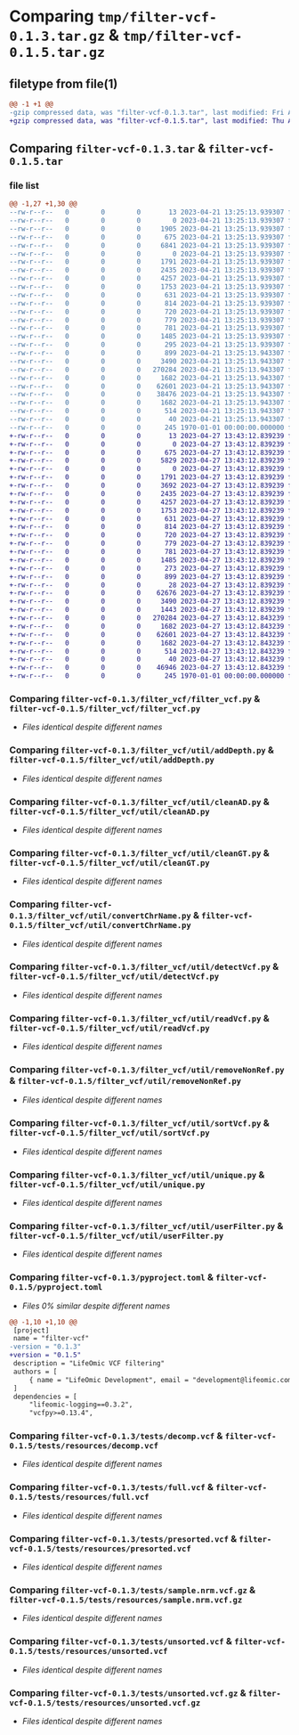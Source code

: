 # Comparing `tmp/filter-vcf-0.1.3.tar.gz` & `tmp/filter-vcf-0.1.5.tar.gz`

## filetype from file(1)

```diff
@@ -1 +1 @@
-gzip compressed data, was "filter-vcf-0.1.3.tar", last modified: Fri Apr 21 13:27:29 2023, max compression
+gzip compressed data, was "filter-vcf-0.1.5.tar", last modified: Thu Apr 27 13:45:51 2023, max compression
```

## Comparing `filter-vcf-0.1.3.tar` & `filter-vcf-0.1.5.tar`

### file list

```diff
@@ -1,27 +1,30 @@
--rw-r--r--   0        0        0       13 2023-04-21 13:25:13.939307 filter-vcf-0.1.3/PYPI.md
--rw-r--r--   0        0        0        0 2023-04-21 13:25:13.939307 filter-vcf-0.1.3/filter_vcf/__init__.py
--rw-r--r--   0        0        0     1905 2023-04-21 13:25:13.939307 filter-vcf-0.1.3/filter_vcf/config.py
--rw-r--r--   0        0        0      675 2023-04-21 13:25:13.939307 filter-vcf-0.1.3/filter_vcf/filter_vcf.py
--rw-r--r--   0        0        0     6841 2023-04-21 13:25:13.939307 filter-vcf-0.1.3/filter_vcf/process.py
--rw-r--r--   0        0        0        0 2023-04-21 13:25:13.939307 filter-vcf-0.1.3/filter_vcf/util/__init__.py
--rw-r--r--   0        0        0     1791 2023-04-21 13:25:13.939307 filter-vcf-0.1.3/filter_vcf/util/addDepth.py
--rw-r--r--   0        0        0     2435 2023-04-21 13:25:13.939307 filter-vcf-0.1.3/filter_vcf/util/cleanAD.py
--rw-r--r--   0        0        0     4257 2023-04-21 13:25:13.939307 filter-vcf-0.1.3/filter_vcf/util/cleanGT.py
--rw-r--r--   0        0        0     1753 2023-04-21 13:25:13.939307 filter-vcf-0.1.3/filter_vcf/util/convertChrName.py
--rw-r--r--   0        0        0      631 2023-04-21 13:25:13.939307 filter-vcf-0.1.3/filter_vcf/util/detectVcf.py
--rw-r--r--   0        0        0      814 2023-04-21 13:25:13.939307 filter-vcf-0.1.3/filter_vcf/util/readVcf.py
--rw-r--r--   0        0        0      720 2023-04-21 13:25:13.939307 filter-vcf-0.1.3/filter_vcf/util/removeNonRef.py
--rw-r--r--   0        0        0      779 2023-04-21 13:25:13.939307 filter-vcf-0.1.3/filter_vcf/util/sortVcf.py
--rw-r--r--   0        0        0      781 2023-04-21 13:25:13.939307 filter-vcf-0.1.3/filter_vcf/util/unique.py
--rw-r--r--   0        0        0     1485 2023-04-21 13:25:13.939307 filter-vcf-0.1.3/filter_vcf/util/userFilter.py
--rw-r--r--   0        0        0      295 2023-04-21 13:25:13.939307 filter-vcf-0.1.3/filter_vcf/util/writeVcf.py
--rw-r--r--   0        0        0      899 2023-04-21 13:25:13.943307 filter-vcf-0.1.3/pyproject.toml
--rw-r--r--   0        0        0     3490 2023-04-21 13:25:13.943307 filter-vcf-0.1.3/tests/decomp.vcf
--rw-r--r--   0        0        0   270284 2023-04-21 13:25:13.943307 filter-vcf-0.1.3/tests/full.vcf
--rw-r--r--   0        0        0     1682 2023-04-21 13:25:13.943307 filter-vcf-0.1.3/tests/presorted.vcf
--rw-r--r--   0        0        0    62601 2023-04-21 13:25:13.943307 filter-vcf-0.1.3/tests/sample.nrm.vcf.gz
--rw-r--r--   0        0        0    38476 2023-04-21 13:25:13.943307 filter-vcf-0.1.3/tests/test_process.py
--rw-r--r--   0        0        0     1682 2023-04-21 13:25:13.943307 filter-vcf-0.1.3/tests/unsorted.vcf
--rw-r--r--   0        0        0      514 2023-04-21 13:25:13.943307 filter-vcf-0.1.3/tests/unsorted.vcf.gz
--rw-r--r--   0        0        0       40 2023-04-21 13:25:13.943307 filter-vcf-0.1.3/tests/vcf.txt
--rw-r--r--   0        0        0      245 1970-01-01 00:00:00.000000 filter-vcf-0.1.3/PKG-INFO
+-rw-r--r--   0        0        0       13 2023-04-27 13:43:12.839239 filter-vcf-0.1.5/PYPI.md
+-rw-r--r--   0        0        0        0 2023-04-27 13:43:12.839239 filter-vcf-0.1.5/filter_vcf/__init__.py
+-rw-r--r--   0        0        0      675 2023-04-27 13:43:12.839239 filter-vcf-0.1.5/filter_vcf/filter_vcf.py
+-rw-r--r--   0        0        0     5829 2023-04-27 13:43:12.839239 filter-vcf-0.1.5/filter_vcf/process.py
+-rw-r--r--   0        0        0        0 2023-04-27 13:43:12.839239 filter-vcf-0.1.5/filter_vcf/util/__init__.py
+-rw-r--r--   0        0        0     1791 2023-04-27 13:43:12.839239 filter-vcf-0.1.5/filter_vcf/util/addDepth.py
+-rw-r--r--   0        0        0     3692 2023-04-27 13:43:12.839239 filter-vcf-0.1.5/filter_vcf/util/checkArgs.py
+-rw-r--r--   0        0        0     2435 2023-04-27 13:43:12.839239 filter-vcf-0.1.5/filter_vcf/util/cleanAD.py
+-rw-r--r--   0        0        0     4257 2023-04-27 13:43:12.839239 filter-vcf-0.1.5/filter_vcf/util/cleanGT.py
+-rw-r--r--   0        0        0     1753 2023-04-27 13:43:12.839239 filter-vcf-0.1.5/filter_vcf/util/convertChrName.py
+-rw-r--r--   0        0        0      631 2023-04-27 13:43:12.839239 filter-vcf-0.1.5/filter_vcf/util/detectVcf.py
+-rw-r--r--   0        0        0      814 2023-04-27 13:43:12.839239 filter-vcf-0.1.5/filter_vcf/util/readVcf.py
+-rw-r--r--   0        0        0      720 2023-04-27 13:43:12.839239 filter-vcf-0.1.5/filter_vcf/util/removeNonRef.py
+-rw-r--r--   0        0        0      779 2023-04-27 13:43:12.839239 filter-vcf-0.1.5/filter_vcf/util/sortVcf.py
+-rw-r--r--   0        0        0      781 2023-04-27 13:43:12.839239 filter-vcf-0.1.5/filter_vcf/util/unique.py
+-rw-r--r--   0        0        0     1485 2023-04-27 13:43:12.839239 filter-vcf-0.1.5/filter_vcf/util/userFilter.py
+-rw-r--r--   0        0        0      273 2023-04-27 13:43:12.839239 filter-vcf-0.1.5/filter_vcf/util/writeVcf.py
+-rw-r--r--   0        0        0      899 2023-04-27 13:43:12.839239 filter-vcf-0.1.5/pyproject.toml
+-rw-r--r--   0        0        0       28 2023-04-27 13:43:12.839239 filter-vcf-0.1.5/tests/resources/GRCh37.fa.gz
+-rw-r--r--   0        0        0    62676 2023-04-27 13:43:12.839239 filter-vcf-0.1.5/tests/resources/carisSample.lifted.modified.somatic.vcf.gz
+-rw-r--r--   0        0        0     3490 2023-04-27 13:43:12.839239 filter-vcf-0.1.5/tests/resources/decomp.vcf
+-rw-r--r--   0        0        0     1443 2023-04-27 13:43:12.839239 filter-vcf-0.1.5/tests/resources/foundationSample.tcf.gz
+-rw-r--r--   0        0        0   270284 2023-04-27 13:43:12.843239 filter-vcf-0.1.5/tests/resources/full.vcf
+-rw-r--r--   0        0        0     1682 2023-04-27 13:43:12.843239 filter-vcf-0.1.5/tests/resources/presorted.vcf
+-rw-r--r--   0        0        0    62601 2023-04-27 13:43:12.843239 filter-vcf-0.1.5/tests/resources/sample.nrm.vcf.gz
+-rw-r--r--   0        0        0     1682 2023-04-27 13:43:12.843239 filter-vcf-0.1.5/tests/resources/unsorted.vcf
+-rw-r--r--   0        0        0      514 2023-04-27 13:43:12.843239 filter-vcf-0.1.5/tests/resources/unsorted.vcf.gz
+-rw-r--r--   0        0        0       40 2023-04-27 13:43:12.843239 filter-vcf-0.1.5/tests/resources/vcf.txt
+-rw-r--r--   0        0        0    46946 2023-04-27 13:43:12.843239 filter-vcf-0.1.5/tests/test_process.py
+-rw-r--r--   0        0        0      245 1970-01-01 00:00:00.000000 filter-vcf-0.1.5/PKG-INFO
```

### Comparing `filter-vcf-0.1.3/filter_vcf/filter_vcf.py` & `filter-vcf-0.1.5/filter_vcf/filter_vcf.py`

 * *Files identical despite different names*

### Comparing `filter-vcf-0.1.3/filter_vcf/util/addDepth.py` & `filter-vcf-0.1.5/filter_vcf/util/addDepth.py`

 * *Files identical despite different names*

### Comparing `filter-vcf-0.1.3/filter_vcf/util/cleanAD.py` & `filter-vcf-0.1.5/filter_vcf/util/cleanAD.py`

 * *Files identical despite different names*

### Comparing `filter-vcf-0.1.3/filter_vcf/util/cleanGT.py` & `filter-vcf-0.1.5/filter_vcf/util/cleanGT.py`

 * *Files identical despite different names*

### Comparing `filter-vcf-0.1.3/filter_vcf/util/convertChrName.py` & `filter-vcf-0.1.5/filter_vcf/util/convertChrName.py`

 * *Files identical despite different names*

### Comparing `filter-vcf-0.1.3/filter_vcf/util/detectVcf.py` & `filter-vcf-0.1.5/filter_vcf/util/detectVcf.py`

 * *Files identical despite different names*

### Comparing `filter-vcf-0.1.3/filter_vcf/util/readVcf.py` & `filter-vcf-0.1.5/filter_vcf/util/readVcf.py`

 * *Files identical despite different names*

### Comparing `filter-vcf-0.1.3/filter_vcf/util/removeNonRef.py` & `filter-vcf-0.1.5/filter_vcf/util/removeNonRef.py`

 * *Files identical despite different names*

### Comparing `filter-vcf-0.1.3/filter_vcf/util/sortVcf.py` & `filter-vcf-0.1.5/filter_vcf/util/sortVcf.py`

 * *Files identical despite different names*

### Comparing `filter-vcf-0.1.3/filter_vcf/util/unique.py` & `filter-vcf-0.1.5/filter_vcf/util/unique.py`

 * *Files identical despite different names*

### Comparing `filter-vcf-0.1.3/filter_vcf/util/userFilter.py` & `filter-vcf-0.1.5/filter_vcf/util/userFilter.py`

 * *Files identical despite different names*

### Comparing `filter-vcf-0.1.3/pyproject.toml` & `filter-vcf-0.1.5/pyproject.toml`

 * *Files 0% similar despite different names*

```diff
@@ -1,10 +1,10 @@
 [project]
 name = "filter-vcf"
-version = "0.1.3"
+version = "0.1.5"
 description = "LifeOmic VCF filtering"
 authors = [
     { name = "LifeOmic Development", email = "development@lifeomic.com" },
 ]
 dependencies = [
     "lifeomic-logging==0.3.2",
     "vcfpy>=0.13.4",
```

### Comparing `filter-vcf-0.1.3/tests/decomp.vcf` & `filter-vcf-0.1.5/tests/resources/decomp.vcf`

 * *Files identical despite different names*

### Comparing `filter-vcf-0.1.3/tests/full.vcf` & `filter-vcf-0.1.5/tests/resources/full.vcf`

 * *Files identical despite different names*

### Comparing `filter-vcf-0.1.3/tests/presorted.vcf` & `filter-vcf-0.1.5/tests/resources/presorted.vcf`

 * *Files identical despite different names*

### Comparing `filter-vcf-0.1.3/tests/sample.nrm.vcf.gz` & `filter-vcf-0.1.5/tests/resources/sample.nrm.vcf.gz`

 * *Files identical despite different names*

### Comparing `filter-vcf-0.1.3/tests/unsorted.vcf` & `filter-vcf-0.1.5/tests/resources/unsorted.vcf`

 * *Files identical despite different names*

### Comparing `filter-vcf-0.1.3/tests/unsorted.vcf.gz` & `filter-vcf-0.1.5/tests/resources/unsorted.vcf.gz`

 * *Files identical despite different names*

